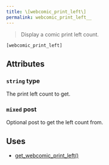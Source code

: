 ```yaml
---
title: \[webcomic_print_left\]
permalink: webcomic_print_left__
---
```


> Display a comic print left count.

```php
[webcomic_print_left]
```

## Attributes

### `string` type
The print left count to get.

### `mixed` post
Optional post to get the left count from.

## Uses
- [get_webcomic_print_left()](get_webcomic_print_left())
